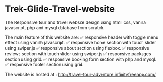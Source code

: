 # Trek-Glide-Travel-website
The Responsive tour and travel website design using html, css, vanilla javascript, php and mysql database from scratch.

The main feature of this website are:
✅ responsive header with toggle menu effect using vanilla javascript.
✅ responsive home section with touch slider using swiper.js
✅ responsive about section using flexbox.
✅ responsive reviews section  with touch slider using swiper.js
✅ responsive packages section using grid.
✅ responsive booking form section with php and mysql.
✅ responsive footer section using grid.

The website is hosted at : http://travel-tour-adventure.infinityfreeapp.com/
